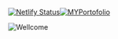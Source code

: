 [![Netlify Status](https://api.netlify.com/api/v1/badges/fd3cd1d4-84cf-48ea-b3f8-96fcd5f43367/deploy-status)](https://app.netlify.com/sites/submision-aplikasi-satu-halaman-vuejs/deploys)[![MYPortofolio](https://1.bp.blogspot.com/-cTWtRxIdVT4/XyYLjDL5wrI/AAAAAAAAAyI/YtwYxvsk7-EgqyCT5XZk0UfM1YfXyVF5gCLcBGAsYHQ/s0/ck.png)](https://rakhmadi.github.io/)

![Wellcome](https://1.bp.blogspot.com/-oVEZcUbkjC4/XyY4bPojgnI/AAAAAAAAAzo/qpijwE-QQKoDqmwYtyWXYpLw0vj3peKAgCLcBGAsYHQ/s640/dddv.png)


